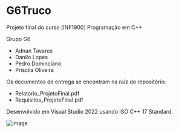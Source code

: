 # G6Truco
Projeto final do curso [INF1900] Programação em C++ 

Grupo G6
- Adnan Tavares
- Danilo Lopes
- Pedro Dominciano
- Priscila Oliveira

Os documentos de entrega se encontram na raiz do repositório:
- Relatorio_ProjetoFinal.pdf
- Requisitos_ProjetoFinal.pdf

Desenvolvido em Visual Studio 2022 usando ISO C++ 17 Standard.

![image](https://github.com/adnantavares/G6Truco/assets/4419154/2e748742-181f-47b8-b32e-ed01468a9c4f)

